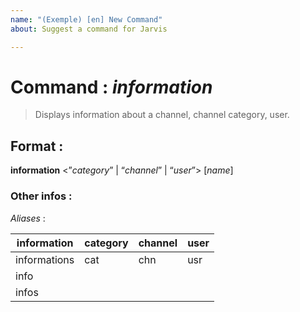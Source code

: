 ```yaml
---
name: "(Exemple) [en] New Command"
about: Suggest a command for Jarvis

---
```


# Command : _information_  

> Displays information about a channel, channel category, user.  

## Format :  

**information** <”_category_” | “_channel_” | “_user_”> [_name_]  

### Other infos :  

_Aliases_ :  

| information  | category | channel | user |  
|--------------|----------|---------|------|  
| informations | cat      | chn     |  usr |  
| info         |          |         |      |  
| infos        |          |         |      |
